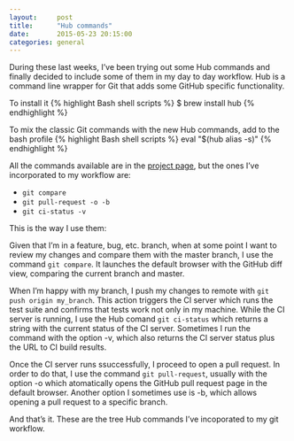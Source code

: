 ```yaml
---
layout:     post
title:      "Hub commands"
date:       2015-05-23 20:15:00
categories: general
---
```

During these last weeks, I’ve been trying out some Hub commands and finally decided to include some of them in my day to day workflow. Hub is a command line wrapper for Git that adds some GitHub specific functionality.

To install it
{% highlight Bash shell scripts %}
$ brew install hub
{% endhighlight %}

To mix the classic Git commands with the new Hub commands, add to the bash profile
{% highlight Bash shell scripts %}
eval "$(hub alias -s)"
{% endhighlight %}


All the commands available are in the [project page](https://github.com/github/hub), but the ones I’ve incorporated to my workflow are:

- `git compare`
- `git pull-request -o -b`
- `git ci-status -v`



This is the way I use them:

Given that I’m in a feature, bug, etc. branch, when at some point I want to review my changes and compare them with the master branch, I use the command `git compare`. It launches the default browser with the GitHub diff view, comparing the current branch and master.

When I’m happy with my branch, I push my changes to remote with `git push origin my_branch`. This action triggers the CI server which runs the test suite and confirms that tests work not only in my machine. While the CI server is running, I use the Hub comand `git ci-status` which returns a string with the current status of the CI server. Sometimes I run the command with the option -v, which also returns the CI server status plus the URL to CI build results.

Once the CI server runs ssuccessfully, I proceed to open a pull request. In order to do that, I use the command `git pull-request`, usually with the option -o which atomatically opens the GitHub pull request page in the default browser. Another option I sometimes use is -b, which allows opening a pull request to a specific branch.


And that’s it. These are the tree Hub commands I’ve incoporated to my git workflow.



